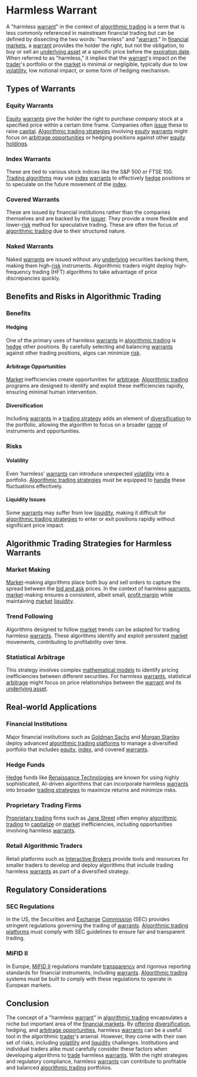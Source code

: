 # Harmless Warrant

A "harmless [warrant](../w/warrant.md)" in the context of [algorithmic trading](../a/accountability.md) is a term that is less commonly referenced in mainstream financial trading but can be defined by dissecting the two words: "harmless" and "[warrant](../w/warrant.md)." In [financial markets](../f/financial_market.md), a [warrant](../w/warrant.md) provides the holder the right, but not the obligation, to buy or sell an [underlying asset](../u/underlying_asset.md) at a specific price before the [expiration date](../e/expiration_date.md). When referred to as "harmless," it implies that the [warrant](../w/warrant.md)'s impact on the [trader](../t/trader.md)'s portfolio or the [market](../m/market.md) is minimal or negligible, typically due to low [volatility](../v/volatility.md), low notional impact, or some form of hedging mechanism.

## Types of Warrants

### Equity Warrants
[Equity](../e/equity.md) [warrants](../w/warrants_in_trading.md) give the holder the right to purchase company stock at a specified price within a certain time frame. Companies often [issue](../i/issue.md) these to raise [capital](../c/capital.md). [Algorithmic trading strategies](../a/algorithmic_trading_strategies.md) involving [equity](../e/equity.md) [warrants](../w/warrants_in_trading.md) might focus on [arbitrage opportunities](../a/arbitrage_opportunities.md) or hedging positions against other [equity](../e/equity.md) [holdings](../h/holdings.md).

### Index Warrants
These are tied to various stock indices like the S&P 500 or FTSE 100. [Trading algorithms](../t/trading_algorithms.md) may use [index](../i/index_instrument.md) [warrants](../w/warrants_in_trading.md) to effectively [hedge](../h/hedge.md) positions or to speculate on the future movement of the [index](../i/index_instrument.md).

### Covered Warrants
These are issued by financial institutions rather than the companies themselves and are backed by the [issuer](../i/issuer.md). They provide a more flexible and lower-[risk](../r/risk.md) method for speculative trading. These are often the focus of [algorithmic trading](../a/accountability.md) due to their structured nature.

### Naked Warrants
Naked [warrants](../w/warrants_in_trading.md) are issued without any [underlying](../u/underlying.md) securities backing them, making them high-[risk](../r/risk.md) instruments. Algorithmic traders might deploy high-frequency trading (HFT) algorithms to take advantage of price discrepancies quickly.

## Benefits and Risks in Algorithmic Trading

### Benefits

#### Hedging
One of the primary uses of harmless [warrants](../w/warrants_in_trading.md) in [algorithmic trading](../a/accountability.md) is [hedge](../h/hedge.md) other positions. By carefully selecting and balancing [warrants](../w/warrants_in_trading.md) against other trading positions, algos can minimize [risk](../r/risk.md).

#### Arbitrage Opportunities
[Market](../m/market.md) inefficiencies create opportunities for [arbitrage](../a/arbitrage.md). [Algorithmic trading](../a/accountability.md) programs are designed to identify and exploit these inefficiencies rapidly, ensuring minimal human intervention.

#### Diversification
Including [warrants](../w/warrants_in_trading.md) in a [trading strategy](../t/trading_strategy.md) adds an element of [diversification](../d/diversification.md) to the portfolio, allowing the algorithm to focus on a broader [range](../r/range.md) of instruments and opportunities.

### Risks

#### Volatility
Even 'harmless' [warrants](../w/warrants_in_trading.md) can introduce unexpected [volatility](../v/volatility.md) into a portfolio. [Algorithmic trading strategies](../a/algorithmic_trading_strategies.md) must be equipped to [handle](../h/handle.md) these fluctuations effectively.

#### Liquidity Issues
Some [warrants](../w/warrants_in_trading.md) may suffer from low [liquidity](../l/liquidity.md), making it difficult for [algorithmic trading strategies](../a/algorithmic_trading_strategies.md) to enter or exit positions rapidly without significant price impact.

## Algorithmic Trading Strategies for Harmless Warrants

### Market Making
[Market](../m/market.md)-making algorithms place both buy and sell orders to capture the spread between the [bid and ask](../b/bid_and_ask.md) prices. In the context of harmless [warrants](../w/warrants_in_trading.md), [market](../m/market.md)-making ensures a consistent, albeit small, [profit margin](../p/profit_margin.md) while maintaining [market](../m/market.md) [liquidity](../l/liquidity.md).

### Trend Following
Algorithms designed to follow [market](../m/market.md) trends can be adapted for trading harmless [warrants](../w/warrants_in_trading.md). These algorithms identify and exploit persistent [market](../m/market.md) movements, contributing to profitability over time.

### Statistical Arbitrage
This strategy involves complex [mathematical models](../m/mathematical_models_in_trading.md) to identify pricing inefficiencies between different securities. For harmless [warrants](../w/warrants_in_trading.md), statistical [arbitrage](../a/arbitrage.md) might focus on price relationships between the [warrant](../w/warrant.md) and its [underlying asset](../u/underlying_asset.md).

## Real-world Applications

### Financial Institutions
Major financial institutions such as [Goldman Sachs](https://www.goldmansachs.com/) and [Morgan Stanley](https://www.morganstanley.com/) deploy advanced [algorithmic trading platforms](../a/algorithmic_trading_platforms.md) to manage a diversified portfolio that includes [equity](../e/equity.md), [index](../i/index_instrument.md), and covered [warrants](../w/warrants_in_trading.md).

### Hedge Funds
[Hedge](../h/hedge.md) funds like [Renaissance Technologies](https://www.rentec.com/home) are known for using highly sophisticated, AI-driven algorithms that can incorporate harmless [warrants](../w/warrants_in_trading.md) into broader [trading strategies](../t/trading_strategies.md) to maximize returns and minimize risks.

### Proprietary Trading Firms
[Proprietary trading](../p/proprietary_trading.md) firms such as [Jane Street](https://www.janestreet.com/) often employ [algorithmic trading](../a/accountability.md) to [capitalize](../c/capitalize.md) on [market](../m/market.md) inefficiencies, including opportunities involving harmless [warrants](../w/warrants_in_trading.md).

### Retail Algorithmic Traders
Retail platforms such as [Interactive Brokers](https://www.interactivebrokers.com) provide tools and resources for smaller traders to develop and deploy algorithms that include trading harmless [warrants](../w/warrants_in_trading.md) as part of a diversified strategy.

## Regulatory Considerations

### SEC Regulations
In the US, the Securities and [Exchange](../e/exchange.md) [Commission](../c/commission.md) (SEC) provides stringent regulations governing the trading of [warrants](../w/warrants_in_trading.md). [Algorithmic trading platforms](../a/algorithmic_trading_platforms.md) must comply with SEC guidelines to ensure fair and transparent trading.

### MiFID II
In Europe, [MiFID II](../m/mifid_ii.md) regulations mandate [transparency](../t/transparency.md) and rigorous reporting standards for financial instruments, including [warrants](../w/warrants_in_trading.md). [Algorithmic trading](../a/accountability.md) systems must be built to comply with these regulations to operate in European markets.

## Conclusion

The concept of a "harmless [warrant](../w/warrant.md)" in [algorithmic trading](../a/accountability.md) encapsulates a niche but important area of the [financial markets](../f/financial_market.md). By [offering](../o/offering.md) [diversification](../d/diversification.md), hedging, and [arbitrage opportunities](../a/arbitrage_opportunities.md), harmless [warrants](../w/warrants_in_trading.md) can be a useful tool in the algorithmic [trader](../t/trader.md)'s arsenal. However, they come with their own set of risks, including [volatility](../v/volatility.md) and [liquidity](../l/liquidity.md) challenges. Institutions and individual traders alike must carefully consider these factors when developing algorithms to [trade](../t/trade.md) harmless [warrants](../w/warrants_in_trading.md). With the right strategies and regulatory compliance, harmless [warrants](../w/warrants_in_trading.md) can contribute to profitable and balanced [algorithmic trading](../a/accountability.md) portfolios.